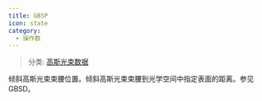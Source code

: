 ```yaml
---
title: GBSP
icon: state
category:
  - 操作数
---
```


> 分类: [高斯光束数据](/hb/operands/135/893/  "Zemax 操作数 高斯光束数据")

倾斜高斯光束束腰位置。倾斜高斯光束束腰到光学空间中指定表面的距离。参见GBSD。